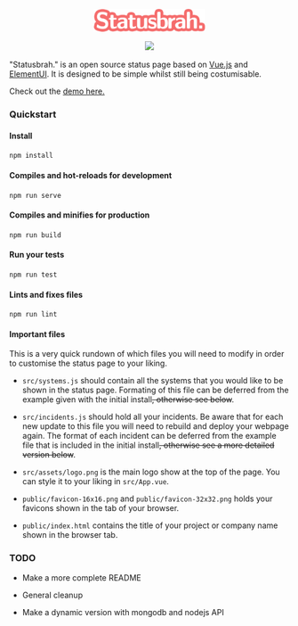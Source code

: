 



<p align="center">
  <img src="./docs/img/logo.900bf76c.png" style="width: 200px">
</p>



<p align="center">
  <img src="https://img.shields.io/badge/License-MIT-yellow.svg">
</p>



"Statusbrah." is an open source status page based on [Vue.js](https://vuejs.org/) and [ElementUI](https://github.com/ElemeFE/element). It is designed to be simple whilst still being costumisable.



Check out the [demo here.](https://westh.github.io/statusbrah/)



### Quickstart

#### Install

```
npm install
```

#### Compiles and hot-reloads for development
```
npm run serve
```

#### Compiles and minifies for production
```
npm run build
```

#### Run your tests
```
npm run test
```

#### Lints and fixes files
```
npm run lint
```

#### Important files

This is a very quick rundown of which files you will need to modify in order to customise the status page to your liking.

- `src/systems.js`  should contain all the systems that you would like to be shown in the status page. Formating of this file can be deferred from the example given with the initial install~~, otherwise see below~~.

- `src/incidents.js`  should hold all your incidents. Be aware that for each new update to this file you will need to rebuild and deploy your webpage again. The format of each incident can be deferred from the example file that is included in the initial install~~, otherwise see a more detailed version below~~.

- `src/assets/logo.png`  is the main logo show at the top of the page. You can style it to your liking in  `src/App.vue`.

- `public/favicon-16x16.png` and `public/favicon-32x32.png` holds your favicons shown in the tab of your browser.

- `public/index.html`  contains the title of your project or company name shown in the browser tab.

  

### TODO

- Make a more complete README

- General cleanup

- Make a dynamic version with mongodb and nodejs API

  

